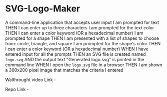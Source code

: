 # SVG-Logo-Maker

A command-line application that accepts user input
I am prompted for text
THEN I can enter up to three characters
I am prompted for the text color
THEN I can enter a color keyword (OR a hexadecimal number)
I am prompted for a shape
THEN I am presented with a list of shapes to choose from: circle, triangle, and square
I am prompted for the shape's color
THEN I can enter a color keyword (OR a hexadecimal number)
WHEN I have entered input for all the prompts
THEN an SVG file is created named `logo.svg`
AND the output text "Generated logo.svg" is printed in the command line
WHEN I open the `logo.svg` file in a browser
THEN I am shown a 300x200 pixel image that matches the criteria I entered


Walthrought video Link - 


Repo Link -